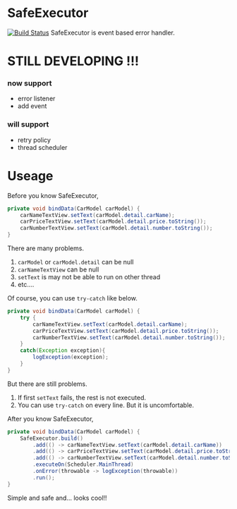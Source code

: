 # SafeExecutor
[![Build Status](https://travis-ci.org/JSpiner/SafeExecutor.svg?branch=master)](https://travis-ci.org/JSpiner/SafeExecutor)
SafeExecutor is event based error handler.

# STILL DEVELOPING !!!
### now support
- error listener
- add event

### will support
- retry policy
- thread scheduler

# Useage

Before you know SafeExecutor,

```java
private void bindData(CarModel carModel) {
    carNameTextView.setText(carModel.detail.carName);
    carPriceTextView.setText(carModel.detail.price.toString());
    carNumberTextView.setText(carModel.detail.number.toString());
}
```

There are many problems.
1. `carModel` or `carModel.detail` can be null
2. `carNameTextView` can be null
3. `setText` is may not be able to run on other thread
4. etc....

Of course, you can use `try-catch` like below.

```java
private void bindData(CarModel carModel) {
    try {
        carNameTextView.setText(carModel.detail.carName);
        carPriceTextView.setText(carModel.detail.price.toString());
        carNumberTextView.setText(carModel.detail.number.toString());   
    }
    catch(Exception exception){
        logException(exception);
    }
}
```

But there are still problems.
1. If first `setText` fails, the rest is not executed.
2. You can use `try-catch` on every line. But it is uncomfortable.

After you know SafeExecutor,
```java
private void bindData(CarModel carModel) {
    SafeExecutor.build()
        .add(() -> carNameTextView.setText(carModel.detail.carName))
        .add(() -> carPriceTextView.setText(carModel.detail.price.toString()))
        .add(() -> carNumberTextView.setText(carModel.detail.number.toString()))
        .executeOn(Scheduler.MainThread)
        .onError(throwable -> logException(throwable))
        .run();
}
```
Simple and safe and... looks cool!!

